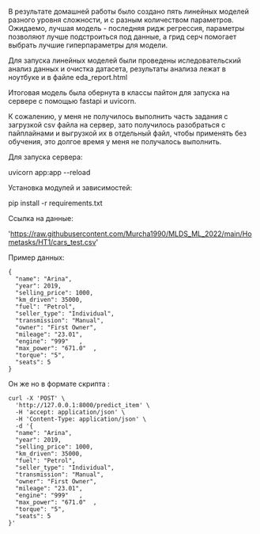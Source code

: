 В результате домашней работы было создано пять линейных моделей разного уровня сложности, и с разным количеством параметров. Ожидаемо, лучшая модель -  последняя ридж регрессия, параметры позволяют лучше подстроиться под данные, а грид серч помогает выбрать лучшие гиперпараметры для модели.

Для запуска линейных моделей были проведены иследовательский анализ данных и очистка датасета, результаты анализа лежат в ноутбуке и в файле eda_report.html

Итоговая модель была обернута в классы пайтон для запуска на сервере с помощью fastapi и uvicorn.

К сожалению, у меня не получилось выполнить часть задания с загрузкой csv файла на сервер, зато получилось разобраться с пайплайнами и выгрузкой их в отдельный файл, чтобы применять без обучения, это долгое время у меня не получалось выполнить. 



Для запуска сервера:

uvicorn app:app --reload

Установка модулей и зависимостей:

pip install -r requirements.txt

Ссылка на данные:

'https://raw.githubusercontent.com/Murcha1990/MLDS_ML_2022/main/Hometasks/HT1/cars_test.csv'

Пример данных:
```
{
  "name": "Arina",
  "year": 2019,
  "selling_price": 1000,
  "km_driven": 35000,
  "fuel": "Petrol",
  "seller_type": "Individual",
  "transmission": "Manual",
  "owner": "First Owner",
  "mileage": "23.01",
  "engine": "999"	,
  "max_power": "671.0"	,
  "torque": "5",
  "seats": 5
}
```

 Он же но в формате скрипта :
 
```
curl -X 'POST' \
  'http://127.0.0.1:8000/predict_item' \
  -H 'accept: application/json' \
  -H 'Content-Type: application/json' \
  -d '{
  "name": "Arina",
  "year": 2019,
  "selling_price": 1000,
  "km_driven": 35000,
  "fuel": "Petrol",
  "seller_type": "Individual",
  "transmission": "Manual",
  "owner": "First Owner",
  "mileage": "23.01",
  "engine": "999"	,
  "max_power": "671.0"	,
  "torque": "5",
  "seats": 5
}'
```
